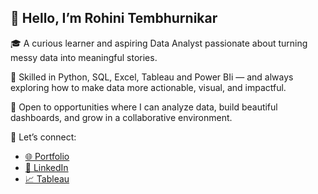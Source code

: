 ## 👋  Hello, I’m Rohini Tembhurnikar

🎓 A curious learner and aspiring Data Analyst passionate about turning messy data into meaningful stories.

🧠 Skilled in Python, SQL, Excel, Tableau and Power BIi — and always exploring how to make data more actionable, visual, and impactful.

🚀 Open to opportunities where I can analyze data, build beautiful dashboards, and grow in a collaborative environment.

📌 Let’s connect:

- [🌐 Portfolio](https://rohinisportfolio.godaddysites.com/home)
- [💼 LinkedIn](https://www.linkedin.com/in/rohinitembhurnikar/)
- [📈 Tableau](https://public.tableau.com/app/profile/rohini.tembhurnikar/vizzes)
